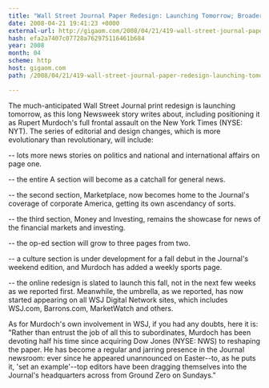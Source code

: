 ```yaml
---
title: "Wall Street Journal Paper Redesign: Launching Tomorrow; Broader Focus"
date: 2008-04-21 19:41:23 +0000
external-url: http://gigaom.com/2008/04/21/419-wall-street-journal-paper-redesign-launching-tomorrow-broader-focus/
hash: efa2a7407c07728a762975116461b684
year: 2008
month: 04
scheme: http
host: gigaom.com
path: /2008/04/21/419-wall-street-journal-paper-redesign-launching-tomorrow-broader-focus/

---
```


The much-anticipated Wall Street Journal print redesign is launching tomorrow, as this long Newsweek story writes about, including positioning it as Rupert Murdoch's full frontal assault on the New York Times (NYSE: NYT). The series of editorial and design changes, which is more evolutionary than revolutionary, will include:

-- lots more news stories on politics and national and international affairs on page one.

-- the entire A section will become as a catchall for general news.

--  the second section, Marketplace, now becomes home to the Journal's coverage of corporate America, getting its own ascendancy of sorts.

-- the third section, Money and Investing, remains the showcase for news of the financial markets and investing.

-- the op-ed section will grow to three pages from two.

-- a culture section is under development for a fall debut in the Journal's weekend edition, and Murdoch has added a weekly sports page. 

-- the online redesign is slated to launch this fall, not in the next few weeks as we reported first. Meanwhile, the umbrella, as we reported, has now started appearing on all WSJ Digital Network sites, which includes WSJ.com, Barrons.com, MarketWatch and others.



As for Murdoch's own involvement in WSJ, if you had any doubts, here it is: "Rather than entrust the job of all this to subordinates, Murdoch has been devoting half his time since acquiring Dow Jones (NYSE: NWS) to reshaping the paper. He has become a regular and jarring presence in the Journal newsroom: ever since he appeared unannounced on Easter--to, as he puts it, 'set an example'--top editors have been dragging themselves into the Journal's headquarters across from Ground Zero on Sundays."
